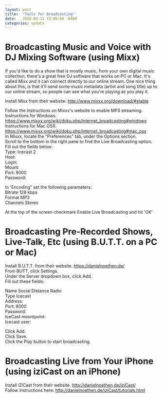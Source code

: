 ```yaml
---
layout: post
title:  "Tools for Broadcasting"
date:   2020-04-11 12:00:00 -0400
categories: update
---
```


# Broadcasting Music and Voice with DJ Mixing Software (using Mixx)  
If you'd like to do a show that is mostly music, from your own digital music collection, there's a great free DJ software that works on PC or Mac. It's called Mixx and it can connect directly to our online stream. One nice thing about this, is that it'll send some music metadata (artist and song title) up to our online stream, so people can see what you're playing as you play it.  
  
Install Mixx from their website: http://www.mixxx.org/download/#stable  
  
Follow the instructions on Mixxx's website to enable MP3 streaming.  
Instructions for Windows. https://www.mixxx.org/wiki/doku.php/internet_broadcasting#windows  
Instructions for Mac OSX. https://www.mixxx.org/wiki/doku.php/internet_broadcasting#mac_osx  
In Mixxx, locate the “Preferences" tab, under the Options section.  
Scroll to the bottom in the right pane to find the Live Broadcasting option.  
Fill out the fields below:  
Type: Icecast 2  
Host:  
Login:  
Mount:  
Port: 8000  
Password:  
  
In 'Encoding" set the following parameters:  
Bitrate	128 kbps  
Format	MP3  
Channels	Stereo  
  
At the top of the screen checkmark Enable Live Broadcasting and hit 'OK'  
  

# Broadcasting Pre-Recorded Shows, Live-Talk, Etc (using B.U.T.T. on a PC or Mac)
  
Install B.U.T.T. from their website. https://danielnoethen.de/  
From BUTT, click Settings.  
Under the Server dropdown box, click Add.  
Fill out these fields:  
  
Name	Social Distance Radio  
Type	Icecast  
Address:  
Port:	8000  
Password:  
IceCast mountpoint:  
Icecast user:  
  
Click Add.   
Click Save.  
Click the Play button to start broadcasting.  
  
  
# Broadcasting Live from Your iPhone (using iziCast on an iPhone)  
  
Install iZiCast from their website. http://danielnoethen.de/iziCast/  
Follow instructions here: http://danielnoethen.de/iziCast/tutorials.html  

